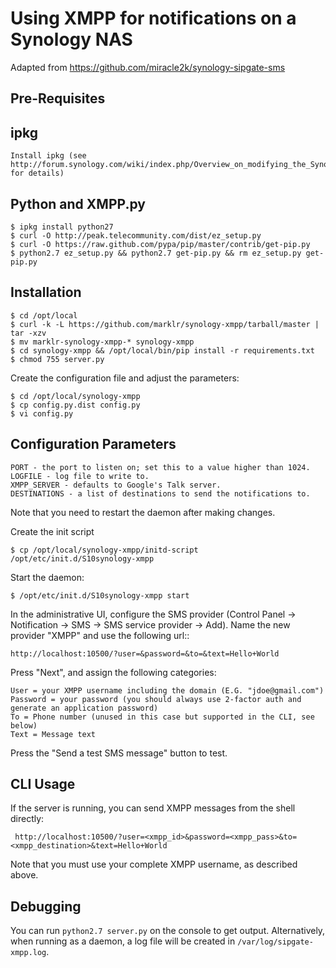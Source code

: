 Using XMPP for notifications on a Synology NAS
==============================================

Adapted from https://github.com/miracle2k/synology-sipgate-sms

Pre-Requisites
--------------

ipkg
-----
	Install ipkg (see http://forum.synology.com/wiki/index.php/Overview_on_modifying_the_Synology_Server,_bootstrap,_ipkg_etc#How_to_install_ipkg for details)

Python and XMPP.py
-------------------
	$ ipkg install python27
	$ curl -O http://peak.telecommunity.com/dist/ez_setup.py
	$ curl -O https://raw.github.com/pypa/pip/master/contrib/get-pip.py
	$ python2.7 ez_setup.py && python2.7 get-pip.py && rm ez_setup.py get-pip.py

Installation
------------
    $ cd /opt/local
    $ curl -k -L https://github.com/marklr/synology-xmpp/tarball/master | tar -xzv
    $ mv marklr-synology-xmpp-* synology-xmpp
    $ cd synology-xmpp && /opt/local/bin/pip install -r requirements.txt
    $ chmod 755 server.py

Create the configuration file and adjust the parameters:

    $ cd /opt/local/synology-xmpp
    $ cp config.py.dist config.py
    $ vi config.py

Configuration Parameters
-------------------------
	PORT - the port to listen on; set this to a value higher than 1024.
	LOGFILE - log file to write to.
	XMPP_SERVER - defaults to Google's Talk server.
	DESTINATIONS - a list of destinations to send the notifications to.

Note that you need to restart the daemon after making changes.

Create the init script 

    $ cp /opt/local/synology-xmpp/initd-script /opt/etc/init.d/S10synology-xmpp

Start the daemon:

    $ /opt/etc/init.d/S10synology-xmpp start

In the administrative UI, configure the SMS provider (Control Panel -> Notification -> SMS -> SMS service provider -> Add). Name the new provider "XMPP" and use the following url::

    http://localhost:10500/?user=&password=&to=&text=Hello+World

Press "Next", and assign the following categories:
	
	User = your XMPP username including the domain (E.G. "jdoe@gmail.com")
	Password = your password (you should always use 2-factor auth and generate an application password)
	To = Phone number (unused in this case but supported in the CLI, see below)
	Text = Message text

Press the "Send a test SMS message" button to test.


CLI Usage
---------

If the server is running, you can send XMPP messages from the shell directly:

	 http://localhost:10500/?user=<xmpp_id>&password=<xmpp_pass>&to=<xmpp_destination>&text=Hello+World

Note that you must use your complete XMPP username, as described above.

Debugging
---------

You can run ``python2.7 server.py`` on the console to get output. Alternatively, when running as a daemon, a log file will be created in ``/var/log/sipgate-xmpp.log``.